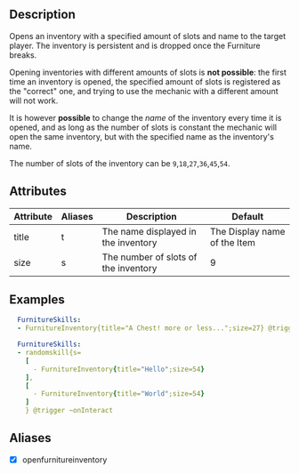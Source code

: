 ## Description
Opens an inventory with a specified amount of slots and name to the target player. The inventory is persistent and is dropped once the Furniture breaks.  


Opening inventories with different amounts of slots is **not possible**: the first time an inventory is opened, the specified amount of slots is registered as the "correct" one, and trying to use the mechanic with a different amount will not work.  


It is however **possible** to change the *name* of the inventory every time it is opened, and as long as the number of slots is constant the mechanic will open the same inventory, but with the specified name as the inventory's name.  


The number of slots of the inventory can be `9`,`18`,`27`,`36`,`45`,`54`.

## Attributes
| Attribute      | Aliases     | Description                                             | Default       |
|----------------|-------------|---------------------------------------------------------|---------------|
| title          | t           | The name displayed in the inventory        |The Display name of the Item|
| size           | s           | The number of slots of the inventory                    | 9             |


## Examples
```yaml
  FurnitureSkills:
  - FurnitureInventory{title="A Chest! more or less...";size=27} @trigger ~onInteract
```
```yaml
  FurnitureSkills:
  - randomskill{s=
    [
      - FurnitureInventory{title="Hello";size=54}
    ],
    [
      - FurnitureInventory{title="World";size=54}
    ]
    } @trigger ~onInteract
```

## Aliases
  - [x] openfurnitureinventory